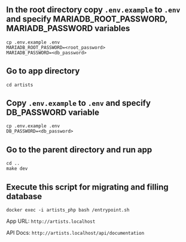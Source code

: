 ## In the root directory copy ```.env.example``` to ```.env``` and specify MARIADB_ROOT_PASSWORD, MARIADB_PASSWORD variables
```
cp .env.example .env
MARIADB_ROOT_PASSWORD=<root_password>
MARIADB_PASSWORD=<db_password>
```
## Go to app directory
```
cd artists
```
## Copy ```.env.example``` to ```.env``` and specify DB_PASSWORD variable
```
cp .env.example .env
DB_PASSWORD=<db_password>
```
## Go to the parent directory and run app
```
cd ..
make dev
```
## Execute this script for migrating and filling database
```
docker exec -i artists_php bash /entrypoint.sh
```

App URL: ```http://artists.localhost```

API Docs: ```http://artists.localhost/api/documentation```
